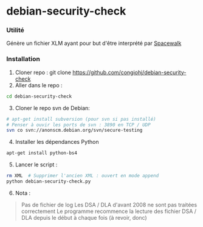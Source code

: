 # debian-security-check
### Utilité
Génère un fichier XLM ayant pour but d'être interprété par [Spacewalk](http://spacewalk.redhat.com/)
### Installation

1) Cloner repo : git clone https://github.com/congiohj/debian-security-check
2) Aller dans le repo :
```bash
cd debian-security-check
```
3) Cloner le repo svn de Debian:
```bash
# apt-get install subversion (pour svn si pas installé)
# Penser à ouvir les ports de svn : 3890 en TCP / UDP
svn co svn://anonscm.debian.org/svn/secure-testing
```

4) Installer les dépendances Python
```bash
apt-get install python-bs4
```

5) Lancer le script :
```bash
rm XML  # Supprimer l'ancien XML : ouvert en mode append
python debian-security-check.py
```

6) Nota :
> Pas de fichier de log
> Les DSA / DLA d'avant 2008 ne sont pas traitées correctement
> Le programme recommence la lecture des fichier DSA / DLA depuis le début à chaque fois (à revoir, donc)